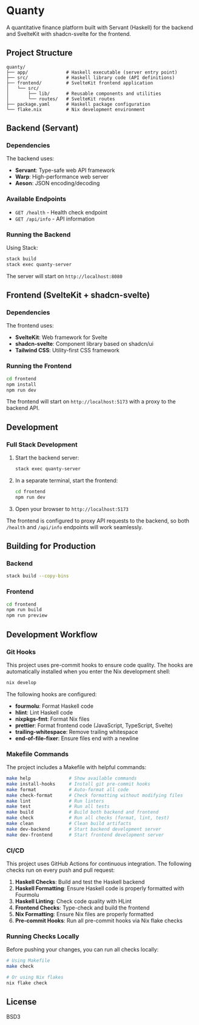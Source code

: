 # Quanty

A quantitative finance platform built with Servant (Haskell) for the backend and SvelteKit with shadcn-svelte for the frontend.

## Project Structure

```
quanty/
├── app/              # Haskell executable (server entry point)
├── src/              # Haskell library code (API definitions)
├── frontend/         # SvelteKit frontend application
│   └── src/
│       ├── lib/      # Reusable components and utilities
│       └── routes/   # SvelteKit routes
├── package.yaml      # Haskell package configuration
└── flake.nix         # Nix development environment
```

## Backend (Servant)

### Dependencies

The backend uses:
- **Servant**: Type-safe web API framework
- **Warp**: High-performance web server
- **Aeson**: JSON encoding/decoding

### Available Endpoints

- `GET /health` - Health check endpoint
- `GET /api/info` - API information

### Running the Backend

Using Stack:
```bash
stack build
stack exec quanty-server
```

The server will start on `http://localhost:8080`

## Frontend (SvelteKit + shadcn-svelte)

### Dependencies

The frontend uses:
- **SvelteKit**: Web framework for Svelte
- **shadcn-svelte**: Component library based on shadcn/ui
- **Tailwind CSS**: Utility-first CSS framework

### Running the Frontend

```bash
cd frontend
npm install
npm run dev
```

The frontend will start on `http://localhost:5173` with a proxy to the backend API.

## Development

### Full Stack Development

1. Start the backend server:
   ```bash
   stack exec quanty-server
   ```

2. In a separate terminal, start the frontend:
   ```bash
   cd frontend
   npm run dev
   ```

3. Open your browser to `http://localhost:5173`

The frontend is configured to proxy API requests to the backend, so both `/health` and `/api/info` endpoints will work seamlessly.

## Building for Production

### Backend
```bash
stack build --copy-bins
```

### Frontend
```bash
cd frontend
npm run build
npm run preview
```

## Development Workflow

### Git Hooks

This project uses pre-commit hooks to ensure code quality. The hooks are automatically installed when you enter the Nix development shell:

```bash
nix develop
```

The following hooks are configured:
- **fourmolu**: Format Haskell code
- **hlint**: Lint Haskell code
- **nixpkgs-fmt**: Format Nix files
- **prettier**: Format frontend code (JavaScript, TypeScript, Svelte)
- **trailing-whitespace**: Remove trailing whitespace
- **end-of-file-fixer**: Ensure files end with a newline

### Makefile Commands

The project includes a Makefile with helpful commands:

```bash
make help              # Show available commands
make install-hooks     # Install git pre-commit hooks
make format            # Auto-format all code
make check-format      # Check formatting without modifying files
make lint              # Run linters
make test              # Run all tests
make build             # Build both backend and frontend
make check             # Run all checks (format, lint, test)
make clean             # Clean build artifacts
make dev-backend       # Start backend development server
make dev-frontend      # Start frontend development server
```

### CI/CD

This project uses GitHub Actions for continuous integration. The following checks run on every push and pull request:

1. **Haskell Checks**: Build and test the Haskell backend
2. **Haskell Formatting**: Ensure Haskell code is properly formatted with Fourmolu
3. **Haskell Linting**: Check code quality with HLint
4. **Frontend Checks**: Type-check and build the frontend
5. **Nix Formatting**: Ensure Nix files are properly formatted
6. **Pre-commit Hooks**: Run all pre-commit hooks via Nix flake checks

### Running Checks Locally

Before pushing your changes, you can run all checks locally:

```bash
# Using Makefile
make check

# Or using Nix flakes
nix flake check
```

## License

BSD3
